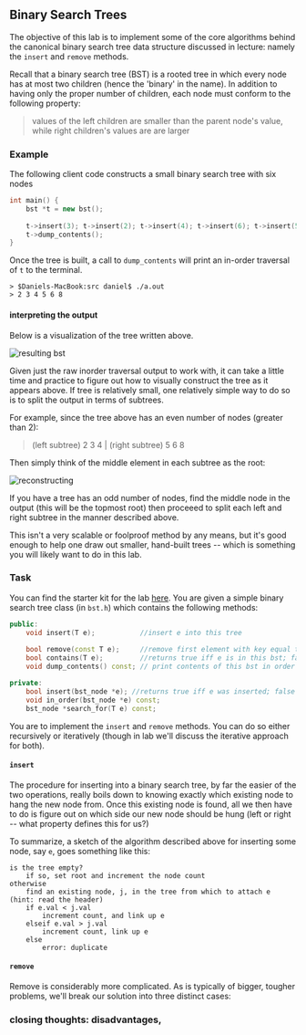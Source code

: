 ## Binary Search Trees

The objective of this lab is to implement some of the core algorithms behind the canonical 
binary search tree data structure discussed in lecture: namely the `insert` and `remove` 
methods.

Recall that a binary search tree (BST) is a rooted tree in which every node has at
most two children (hence the 'binary' in the name). In addition to having only the proper
number of children, each node must conform to the following property:

> values of the left children are smaller than the parent node's value, while right 
children's values are are larger

### Example

The following client code constructs a small binary search tree with six nodes

```c++
int main() {
	bst *t = new bst();
	
	t->insert(3); t->insert(2); t->insert(4); t->insert(6); t->insert(5); t->insert(8);
	t->dump_contents();
}
```

Once the tree is built, a call to `dump_contents` will print an in-order traversal of
`t` to the terminal.
```
> $Daniels-MacBook:src daniel$ ./a.out
> 2 3 4 5 6 8 
```

#### interpreting the output

Below is a visualization of the tree written above.

![resulting bst](https://raw.githubusercontent.com/dtwelch/misc/master/labs/212/figures/bst.png)

Given just the raw inorder traversal output to work with, it can take a little time and 
practice to figure out how to visually construct the tree as it appears above. If
tree is relatively small, one relatively simple way to do so is to split the output in 
terms of subtrees. 

For example, since the tree above has an even number of nodes (greater than 2): 

>(left subtree) 2 3 4  |  	(right subtree) 5 6 8

Then simply think of the middle element in each subtree as the root:

![reconstructing](https://raw.githubusercontent.com/dtwelch/misc/master/labs/212/figures/split.png)

If you have a tree has an odd number of nodes, find the middle node in the output (this 
will be the topmost root) then proceeed to split each left and right subtree in the manner 
described above.

This isn't a very scalable or foolproof method by any means, but it's good enough to help
one draw out smaller, hand-built trees -- which is something you will likely want to do in
this lab.

### Task

You can find the starter kit for the lab [here](https://github.com/dtwelch/misc/tree/master/labs/212/src).
You are given a simple binary search tree class (in `bst.h`) which contains the following
methods:

```c++
public:
	void insert(T e);			//insert e into this tree 
	
	bool remove(const T e);		//remove first element with key equal to e
	bool contains(T e);			//returns true iff e is in this bst; false otherwise
	void dump_contents() const; // print contents of this bst in order

private:
	bool insert(bst_node *e); //returns true iff e was inserted; false otherwise
	void in_order(bst_node *e) const;
	bst_node *search_for(T e) const; 
```

You are to implement the `insert` and `remove` methods. You can do so either recursively 
or iteratively (though in lab we'll discuss the iterative approach for both).

#### `insert`

The procedure for inserting into a binary search tree, by far the easier of the two 
operations, really boils down to knowing exactly which existing node to hang the new 
node from. Once this existing node is found, all we then have to do is figure out on 
which side our new node should be hung (left or right -- what property defines this for us?)

To summarize, a sketch of the algorithm described above for inserting some node, 
say `e`, goes something like this:

```
is the tree empty? 
	if so, set root and increment the node count
otherwise
	find an existing node, j, in the tree from which to attach e (hint: read the header)
	if e.val < j.val
		increment count, and link up e
	elseif e.val > j.val
		increment count, link up e
	else
		error: duplicate 
```

#### `remove` 

Remove is considerably more complicated. As is typically of bigger, tougher problems, 
we'll break our solution into three distinct cases:



### closing thoughts: disadvantages, 